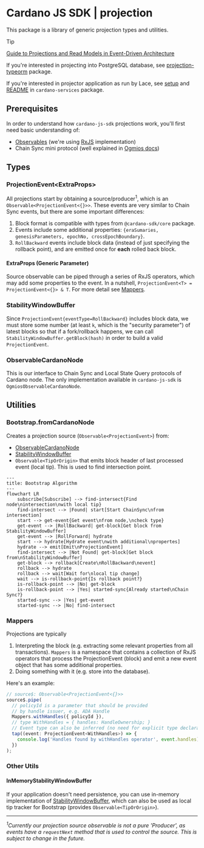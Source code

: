 # Cardano JS SDK | projection

This package is a library of generic projection types and utilities.

> [!TIP]
> [Guide to Projections and Read Models in Event-Driven Architecture](https://event-driven.io/en/projections_and_read_models_in_event_driven_architecture/)

If you're interested in projecting into PostgreSQL database, see [projection-typeorm](../projection-typeorm) package.

If you're interested in projector application as run by Lace, see [setup](../cardano-services/src/Projection) and [README](../cardano-services/README.md) in `cardano-services` package.

## Prerequisites

In order to understand how `cardano-js-sdk` projections work, you'll first need basic understanding of:

- [Observables](https://github.com/tc39/proposal-observable) (we're using [RxJS](https://rxjs.dev/) implementation)
- Chain Sync mini protocol (well explained in [Ogmios docs](https://ogmios.dev/mini-protocols/local-chain-sync/))

## Types

### ProjectionEvent\<ExtraProps>

All projections start by obtaining a source/producer<sup>1</sup>, which is an `Observable<ProjectionEvent<{}>>`. These events are very similar to Chain Sync events, but there are some important differences:

1. Block format is compatible with types from `@cardano-sdk/core` package.
2. Events include some additional properties: `{eraSumaries, genesisParameters, epochNo, crossEpochBoundary}`.
3. `RollBackward` events include block data (instead of just specifying the rollback point), and are emitted once for **each** rolled back block.

#### ExtraProps (Generic Parameter)

Source observable can be piped through a series of RxJS operators, which may add some properties to the event. In a nutshell, `ProjectionEvent<T> = ProjectionEvent<{}> & T`. For more detail see [Mappers](#mappers).

### StabilityWindowBuffer

Since `ProjectionEvent{eventType=RollBackward}` includes block data, we must store some number (at least `k`, which is the "security parameter") of latest blocks so that if a fork/rollback happens, we can call `StabilityWindowBuffer.getBlock(hash)` in order to build a valid `ProjectionEvent`.

### ObservableCardanoNode

This is our interface to Chain Sync and Local State Query protocols of Cardano node. The only implementation available in `cardano-js-sdk` is `OgmiosObservableCardanoNode`.

## Utilities

### Bootstrap.fromCardanoNode

Creates a projection source (`Observable<ProjectionEvent>`) from:

- [ObservableCardanoNode](#observablecardanonode)
- [StabilityWindowBuffer](#stabilitywindowbuffer)
- `Observable<TipOrOrigin>` that emits block header of last processed event (local tip). This is used to find intersection point.

```mermaid
---
title: Bootstrap Algorithm
---
flowchart LR
    subscribe[Subscribe] --> find-intersect{Find node\nintersection\nwith local tip}
    find-intersect --> |Found| start[Start ChainSync\nfrom intersection]
    start --> get-event{Get event\nfrom node,\ncheck type}
    get-event --> |RollBackward| get-block[Get block from StabilityWindowBuffer]
    get-event --> |RollForward| hydrate
    start --> hydrate[Hydrate event\nwith additional\npropertes]
    hydrate --> emit[Emit\nProjectionEvent]
    find-intersect --> |Not Found| get-block[Get block from\nStabilityWindowBuffer]
    get-block --> rollback[Create\nRollBackward\nevent]
    rollback --> hydrate
    rollback --> wait[Wait for\nlocal tip change]
    wait --> is-rollback-point{Is rollback point?}
    is-rollback-point --> |No| get-block
    is-rollback-point --> |Yes| started-sync{Already started\nChain Sync?}
    started-sync --> |Yes| get-event
    started-sync --> |No| find-intersect
```

### Mappers

Projections are typically

1. Interpreting the block (e.g. extracting some relevant properties from all transactions). `Mappers` is a namespace that contains a collection of RxJS operators that process the ProjectionEvent (block) and emit a new event object that has some additional properties.
2. Doing something with it (e.g. store into the database).

Here's an example:

```typescript
// source$: Observable<ProjectionEvent<{}>>
source$.pipe(
  // policyId is a parameter that should be provided
  // by handle issuer, e.g. ADA Handle
  Mappers.withHandles({ policyId }),
  // type WithHandles = { handles: HandleOwnership; }
  // Event type can also be inferred (no need for explicit type declaration)
  tap((event: ProjectionEvent<WithHandles>) => {
    console.log('Handles found by withHandles operator', event.handles);
  })
);
```

### Other Utils

#### InMemoryStabilityWindowBuffer

If your application doesn't need persistence, you can use in-memory implementation of [StabilityWindowBuffer](#stabilitywindowbuffer), which can also be used as local tip tracker for Bootstrap (provides `Observable<TipOrOrigin>`).

---

_<sup>1</sup>Currently our projection source observable is not a pure 'Producer', as events have a `requestNext` method that is used to control the source. This is subject to change in the future._
